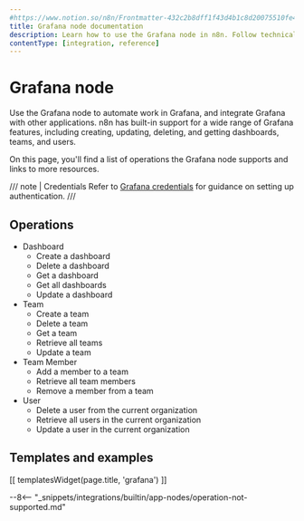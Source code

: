```yaml
---
#https://www.notion.so/n8n/Frontmatter-432c2b8dff1f43d4b1c8d20075510fe4
title: Grafana node documentation
description: Learn how to use the Grafana node in n8n. Follow technical documentation to integrate Grafana node into your workflows.
contentType: [integration, reference]
---
```


# Grafana node

Use the Grafana node to automate work in Grafana, and integrate Grafana with other applications. n8n has built-in support for a wide range of Grafana features, including creating, updating, deleting, and getting dashboards, teams, and users.

On this page, you'll find a list of operations the Grafana node supports and links to more resources.

/// note | Credentials
Refer to [Grafana credentials](/integrations/builtin/credentials/grafana.md) for guidance on setting up authentication. 
///

## Operations

* Dashboard
    * Create a dashboard
    * Delete a dashboard
    * Get a dashboard
    * Get all dashboards
    * Update a dashboard
* Team
    * Create a team
    * Delete a team
    * Get a team
    * Retrieve all teams
    * Update a team
* Team Member
    * Add a member to a team
    * Retrieve all team members
    * Remove a member from a team
* User
    * Delete a user from the current organization
    * Retrieve all users in the current organization
    * Update a user in the current organization

## Templates and examples

<!-- see https://www.notion.so/n8n/Pull-in-templates-for-the-integrations-pages-37c716837b804d30a33b47475f6e3780 -->
[[ templatesWidget(page.title, 'grafana') ]]

--8<-- "_snippets/integrations/builtin/app-nodes/operation-not-supported.md"
